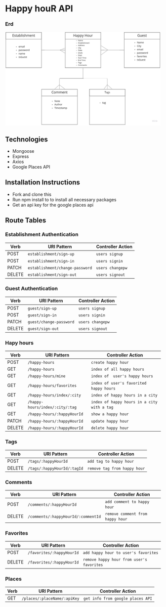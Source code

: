 # Happy houR API

### Erd

![alt text](/Project-4-ERD.jpg)

## Technologies
- Mongoose
- Express
- Axios
- Google Places API

## Installation Instructions
- Fork and clone this
- Run npm install to to install all necessary packages
- Get an api key for the google places api


## Route Tables

### Establishment Authentication

| Verb   | URI Pattern            | Controller Action |
|--------|------------------------|-------------------|
| POST   | `establishment/sign-up`             | `users signup`    |
| POST   | `establishment/sign-in`             | `users signin`    |
| PATCH  | `establishment/change-password` | `users changepw`  |
| DELETE | `establishment/sign-out`        | `users signout`   |

### Guest Authentication

| Verb   | URI Pattern            | Controller Action |
|--------|------------------------|-------------------|
| POST   | `guest/sign-up`             | `users signup`    |
| POST   | `guest/sign-in`             | `users signin`    |
| PATCH  | `guest/change-password` | `users changepw`  |
| DELETE | `guest/sign-out`        | `users signout`   |

### Hapy hours

| Verb   | URI Pattern            | Controller Action |
|--------|------------------------|-------------------|
| POST   | `/happy-hours`             | `create happy hour`    |
| GET   | `/happy-hours`             | `index of all happy hours`    |
| GET   | `/happy-hours/mine`             | `index of  user's happy hours`    |
| GET   | `/happy-hours/favorites`             | `index of user's favorited happy hours`    |
| GET   | `/happy-hours/index/:city`             | `index of happy hours in a city`    |
| GET   | `/happy-hours/index/:city/:tag`             | `index of happy hours in a city with a tag`    |
| GET   | `/happy-hours/:happyHourId`             | `show a happy hour`    |
| PATCH  | `/happy-hours/:happyHourId` | `update happy hour`  |
| DELETE | `/happy-hours/:happyHourId`        | `delete happy hour`   |

### Tags

| Verb   | URI Pattern            | Controller Action |
|--------|------------------------|-------------------|
| POST   | `/tags/:happyHourId`             | `add tag to happy hour`    |
| DELETE | `/tags/:happyHourId/:tagId`        | `remove tag from happy hour`   |

### Comments

| Verb   | URI Pattern            | Controller Action |
|--------|------------------------|-------------------|
| POST   | `/comments/:happyHourId`             | `add comment to happy hour`    |
| DELETE | `/comments/:happyHourId/:commentId`        | `remove comment from happy hour`   |

### Favorites

| Verb   | URI Pattern            | Controller Action |
|--------|------------------------|-------------------|
| POST   | `/favorites/:happyHourId`             | `add happy hour to user's favorites`    |
| DELETE | `/favorites/:happyHourId`        | `remove happy hour from user's favorites`   |

### Places

| Verb   | URI Pattern            | Controller Action |
|--------|------------------------|-------------------|
| GET   | `/places/:placeName/:apiKey`             | `get info from google places API`    |


